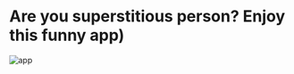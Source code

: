 # Are you superstitious person? Enjoy this funny app)
![app](https://user-images.githubusercontent.com/86000667/155690357-9c123597-228b-46e8-8606-35dbe6bde22d.gif)
